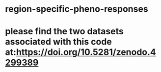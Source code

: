 # region-specific-pheno-responses
# please find the two datasets associated with this code at:https://doi.org/10.5281/zenodo.4299389
